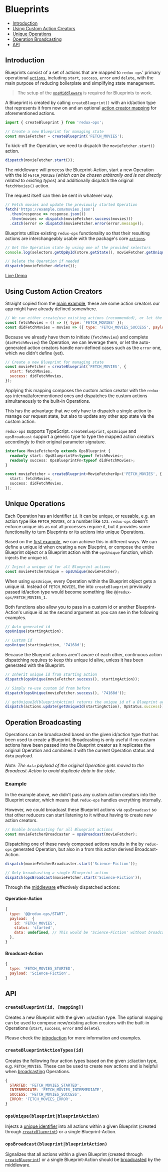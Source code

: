 # Blueprints

- [Introduction](#introduction)
- [Using Custom Action Creators](#using-custom-action-creators)
- [Unique Operations](#unique-operations)
- [Operation Broadcasting](#operation-broadcasting)
- [API](#api)

## Introduction

Blueprints consist of a set of actions that are mapped to `redux-ops`' primary operational [`actions`](Actions.md), including `start`, `success`, `error` and `delete`, with the main purpose of reducing boilerplate and simplifying state management.

> The setup of the [`opsMiddleware`](Middleware.md) is required for Blueprints to work.

A Blueprint is created by calling `createBlueprint()` with an id/action type that represents it from now on and an optional [action creator mapping](#using-custom-action-creators) for aforementioned actions.

```js
import { createBlueprint } from 'redux-ops';

// Create a new Blueprint for managing state
const movieFetcher = createBlueprint('FETCH_MOVIES');
```

To kick-off the Operation, we need to dispatch the `movieFetcher.start()` action.

```js
dispatch(movieFetcher.start());
```

The middleware will process the Blueprint-Action, start a new Operation with the id `FETCH_MOVIES` (_which can be chosen arbitrarily and is not directly related to existing types_) and additionally dispatch the original `fetchMovies()` action.

The request itself can then be sent in whatever way.

```js
// Fetch movies and update the previously started Operation
fetch('https://example.com/movies.json')
  .then(response => response.json())
  .then(movies => dispatch(movieFetcher.success(movies)))
  .catch(error => dispatch(movieFetcher.error(error.message));
```

Blueprints utilize existing `redux-ops` functionality so that their resulting actions are interchangeably usable with the package's core [`actions`](Actions.md).

```js
// Get the Operation state by using one of the provided selectors
console.log(selectors.getOpById(store.getState(), movieFetcher.getUniqueId()));

// Delete the Operation if needed
dispatch(movieFetcher.delete());
```

[Live Demo](https://codesandbox.io/s/nervous-river-3bqer)

## Using Custom Action Creators

Straight copied from the [main example](../README.md#example), these are some action creators our app might have already defined somewhere.

```js
// We can either create/use existing actions (recommended), or let the Blueprints handle it for us.
const fetchMovies = () => ({ type: 'FETCH_MOVIES' });
const didFetchMovies = movies => ({ type: 'FETCH_MOVIES_SUCCESS', payload: { movies } });
```

Because we already have them to initiate (`fetchMovies`) and complete (`didFetchMovies`) the Operation, we can leverage them, or let the auto-generated action creators handle non-defined cases such as the `error` one, which we didn't define (yet).

```js
// Create a new Blueprint for managing state
const movieFetcher = createBlueprint('FETCH_MOVIES', {
  start: fetchMovies,
  success: didFetchMovies,
});
```

Applying this mapping composes the custom action creator with the `redux-ops` internal/aforementioned ones and dispatches the custom actions simultaneously to the built-in Operations.

This has the advantage that we only have to dispatch a single action to manage our request state, but also to update any other app state via the custom action.

`redux-ops` supports TypeScript. `createBlueprint`, `opsUnique` and `opsBroadcast` support a generic type to type the mapped action creators accordingly to their original parameter signature.

```ts
interface MovieFetcherOp extends OpsBlueprint {
  readonly start: OpsBlueprintFn<typeof fetchMovies>;
  readonly success: OpsBlueprintFn<typeof didFetchMovies>;
}

const movieFetcher = createBlueprint<MovieFetcherOp>('FETCH_MOVIES', {
  start: fetchMovies,
  success: didFetchMovies,
});
```

## Unique Operations

Each Operation has an identifier `id`. It can be unique, or reusable, e.g. an action type like `FETCH_MOVIES`, or a number like `123`. `redux-ops` doesn't enforce unique ids as not all processes require it, but it provides some functionality to turn Blueprints or its actions into unique Operations.

Based on the [first example](../README.md#example), we can achieve this in different ways. We can define a unique id when creating a new Blueprint, or compose the entire Blueprint object or a Blueprint action with the `opsUnique` function, which injects the unique id.

```js
// Inject a unique id for all Blueprint actions
const movieFetcherUnique = opsUnique(movieFetcher);
```

When using `opsUnique`, every Operation within the Blueprint object gets a unique id. Instead of `FETCH_MOVIES`, the into `createBlueprint` previously passed id/action type would become something like `@@redux-ops/FETCH_MOVIES_1`.

Both functions also allow you to pass in a custom id or another Blueprint-Action's unique id as the second argument as you can see in the following examples.

```js
// Auto-generated id
opsUnique(startingAction);

// Custom id
opsUnique(startingAction, '74168d');
```

Because the Blueprint actions aren't aware of each other, continuous action dispatching requires to keep this unique id alive, unless it has been generated with the Blueprint.

```js
// Inherit unique id from starting action
dispatch(opsUnique(movieFetcher.success(), startingAction));

// Simply re-use custom id from before
dispatch(opsUnique(movieFetcher.success(), '74168d'));

// getUniqueId(blueprintAction) returns the unique id of a Blueprint action
dispatch(actions.update(getUniqueId(startingAction), OpStatus.success));
```

## Operation Broadcasting

Operations can be broadcasted based on the given id/action type that has been used to create a Blueprint. Broadcasting is only useful if no custom actions have been passed into the Blueprint creator as it replicates the original Operation and combines it with the current Operation status and `data` payload.

_Note: The `data` payload of the original Operation gets moved to the Broadcast-Action to avoid duplicate data in the state._

### Example

In the example above, we didn't pass any custom action creators into the Blueprint creator, which means that `redux-ops` handles everything internally.

However, we could broadcast these Blueprint actions via `opsBroadcast` so that other reducers can start listening to it without having to create new action creators.

```js
// Enable broadcasting for all Blueprint actions
const movieFetcherBroadcaster = opsBroadcast(movieFetcher);
```

Dispatching one of these newly composed actions results in the by `redux-ops` generated Operation, but also in a from this action derived Broadcast-Action.

```js
dispatch(movieFetcherBroadcaster.start('Science-Fiction'));

// Only broadcasting a single Blueprint action
dispatch(opsBroadcast(movieFetcher.start('Science-Fiction'));
```

Through the [middleware](Middleware.md) effectively dispatched actions:

#### Operation-Action

```js
{
  type: '@@redux-ops/START',
  payload:  {
    id: 'FETCH_MOVIES',
    status: 'started',
    data: undefined, // This would be 'Science-Fiction' without broadcasting
  },
}
```

#### Broadcast-Action

```js
{
  type: 'FETCH_MOVIES_STARTED',
  payload: 'Science-Fiction',
}
```

## API

### `createBlueprint(id, [mapping])`

Creates a new Blueprint with the given `id`/action type. The optional mapping can be used to compose new/existing action creators with the built-in Operations (`start`, `success`, `error` and `delete`).

Please check the [introduction](#introduction) for more information and examples.

### `createBlueprintActionTypes(id)`

Creates the following four action types based on the given `id`/action type, e.g. `FETCH_MOVIES`. These can be used to create new actions and is helpful when [broadcasting](#operation-broadcasting) Operations.

```js
{
  STARTED: 'FETCH_MOVIES_STARTED',
  INTERMEDIATE: 'FETCH_MOVIES_INTERMEDIATE',
  SUCCESS: 'FETCH_MOVIES_SUCCESS',
  ERROR: 'FETCH_MOVIES_ERROR',
}
```

### `opsUnique(blueprint|blueprintAction)`

Injects a [unique identifier](#unique-operations) into all actions within a given Blueprint (created through [`createBlueprint`](#introduction)) or a single Blueprint-Action.

### `opsBroadcast(blueprint|blueprintAction)`

Signalizes that all actions within a given Blueprint (created through [`createBlueprint`](#introduction)) or a single Blueprint-Action should be [broadcasted](#operation-broadcasting) by the middleware.
